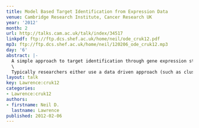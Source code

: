 ```yaml
---
title: Model Based Target Identification from Expression Data
venue: Cambridge Research Institute, Cancer Research UK
year: '2012'
month: 2
url: http://talks.cam.ac.uk/talk/index/34517
linkpdf: ftp://ftp.dcs.shef.ac.uk/home/neil/ode_cruk12.pdf
mp3: ftp://ftp.dcs.shef.ac.uk/home/neil/120206_ode_cruk12.mp3
day: '6'
abstract: |-
  A simple approach to target identification through gene expression studies has been to cluster the expression profiles and look for coregulated genes within clusters. Within systems biology mechanistic models of gene expression are typically constructed through differential equations. mRNA’s production is taken to be proportional to transcription factor activity (with the proportionality given by the sensitivity) and the mRNA is assumed to decay at a particular rate. The assumption that coregulated genes have similar profiles is equivalent to assuming both the decay and the sensitivity are high.\
  \
  Typically researchers either use a data driven approach (such as clustering) or a model based approach (such as differential equations). In this talk we advocate hybrid techniques which have aspects of the mechanistic and data driven models. We combine simple differential equation models with Gaussian process priors to make probabilistic models with mechanistic underpinnings. We show applications in target identification from mRNA measurements.
layout: talk
key: Lawrence:cruk12
categories:
- Lawrence:cruk12
authors:
- firstname: Neil D.
  lastname: Lawrence
published: 2012-02-06
---
```

